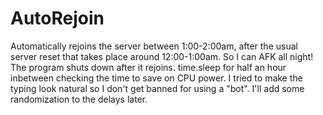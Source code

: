 # AutoRejoin
Automatically rejoins the server between 1:00-2:00am, after the usual server reset that takes place around 12:00-1:00am. So I can AFK all night! The program shuts down after it rejoins. time.sleep for half an hour inbetween checking the time to save on CPU power. I tried to make the typing look natural so I don't get banned for using a "bot". I'll add some randomization to the delays later.
